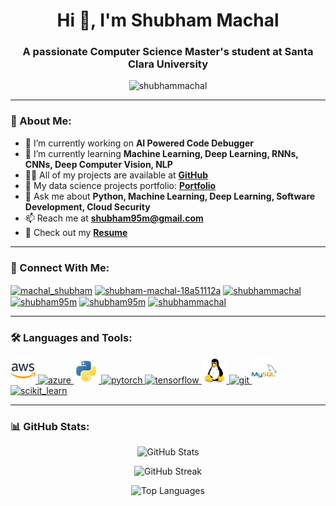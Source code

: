 ### <h1 align="center">Hi 👋, I'm Shubham Machal</h1>
<h3 align="center">A passionate Computer Science Master's student at Santa Clara University</h3>

<p align="center">
  <img src="https://komarev.com/ghpvc/?username=shubhammachal&label=Profile%20views&color=0e75b6&style=flat" alt="shubhammachal" />
</p>

---

### 🚀 About Me:
- 🔭 I’m currently working on **AI Powered Code Debugger**
- 🌱 I’m currently learning **Machine Learning, Deep Learning, RNNs, CNNs, Deep Computer Vision, NLP**
- 👨‍💻 All of my projects are available at **[GitHub](https://github.com/shubhammachal)**
- 📜 My data science projects portfolio: **[Portfolio](https://www.datascienceportfol.io/smachal)**
- 💬 Ask me about **Python, Machine Learning, Deep Learning, Software Development, Cloud Security**
- 📫 Reach me at **shubham95m@gmail.com**
- 📄 Check out my **[Resume](https://drive.google.com/file/d/1gqRo3G07ip-ttmnfr5MGLtI7yL7H4zLL/view?usp=share_link)**

---

### 🔗 Connect With Me:
<p align="left">
<a href="https://twitter.com/machal_shubham" target="blank"><img align="center" src="https://raw.githubusercontent.com/rahuldkjain/github-profile-readme-generator/master/src/images/icons/Social/twitter.svg" alt="machal_shubham" height="30" width="40" /></a>
<a href="https://linkedin.com/in/shubham-machal-18a51112a" target="blank"><img align="center" src="https://raw.githubusercontent.com/rahuldkjain/github-profile-readme-generator/master/src/images/icons/Social/linked-in-alt.svg" alt="shubham-machal-18a51112a" height="30" width="40" /></a>
<a href="https://kaggle.com/shubhammachal" target="blank"><img align="center" src="https://raw.githubusercontent.com/rahuldkjain/github-profile-readme-generator/master/src/images/icons/Social/kaggle.svg" alt="shubhammachal" height="30" width="40" /></a>
<a href="https://instagram.com/shubham95m" target="blank"><img align="center" src="https://raw.githubusercontent.com/rahuldkjain/github-profile-readme-generator/master/src/images/icons/Social/instagram.svg" alt="shubham95m" height="30" width="40" /></a>
<a href="https://www.hackerrank.com/shubham95m" target="blank"><img align="center" src="https://raw.githubusercontent.com/rahuldkjain/github-profile-readme-generator/master/src/images/icons/Social/hackerrank.svg" alt="shubham95m" height="30" width="40" /></a>
<a href="https://www.leetcode.com/shubhammachal" target="blank"><img align="center" src="https://raw.githubusercontent.com/rahuldkjain/github-profile-readme-generator/master/src/images/icons/Social/leet-code.svg" alt="shubhammachal" height="30" width="40" /></a>
</p>

---

### 🛠️ Languages and Tools:
<p align="left">
  <a href="https://aws.amazon.com" target="_blank" rel="noreferrer"> <img src="https://raw.githubusercontent.com/devicons/devicon/master/icons/amazonwebservices/amazonwebservices-original-wordmark.svg" alt="aws" width="40" height="40"/> </a>
  <a href="https://azure.microsoft.com/en-in/" target="_blank" rel="noreferrer"> <img src="https://www.vectorlogo.zone/logos/microsoft_azure/microsoft_azure-icon.svg" alt="azure" width="40" height="40"/> </a>
  <a href="https://www.python.org" target="_blank" rel="noreferrer"> <img src="https://raw.githubusercontent.com/devicons/devicon/master/icons/python/python-original.svg" alt="python" width="40" height="40"/> </a>
  <a href="https://pytorch.org/" target="_blank" rel="noreferrer"> <img src="https://www.vectorlogo.zone/logos/pytorch/pytorch-icon.svg" alt="pytorch" width="40" height="40"/> </a>
  <a href="https://www.tensorflow.org" target="_blank" rel="noreferrer"> <img src="https://www.vectorlogo.zone/logos/tensorflow/tensorflow-icon.svg" alt="tensorflow" width="40" height="40"/> </a>
  <a href="https://www.linux.org/" target="_blank" rel="noreferrer"> <img src="https://raw.githubusercontent.com/devicons/devicon/master/icons/linux/linux-original.svg" alt="linux" width="40" height="40"/> </a>
  <a href="https://git-scm.com/" target="_blank" rel="noreferrer"> <img src="https://www.vectorlogo.zone/logos/git-scm/git-scm-icon.svg" alt="git" width="40" height="40"/> </a>
  <a href="https://www.mysql.com/" target="_blank" rel="noreferrer"> <img src="https://raw.githubusercontent.com/devicons/devicon/master/icons/mysql/mysql-original-wordmark.svg" alt="mysql" width="40" height="40"/> </a>
  <a href="https://scikit-learn.org/" target="_blank" rel="noreferrer"> <img src="https://upload.wikimedia.org/wikipedia/commons/0/05/Scikit_learn_logo_small.svg" alt="scikit_learn" width="40" height="40"/> </a>
</p>

---

### 📊 GitHub Stats:
<p align="center">
  <img src="https://github-readme-stats.vercel.app/api?username=shubhammachal&show_icons=true&theme=radical" alt="GitHub Stats" />
</p>

<p align="center">
  <img src="https://github-readme-streak-stats.herokuapp.com/?user=shubhammachal&theme=radical" alt="GitHub Streak" />
</p>

<p align="center">
  <img src="https://github-readme-stats.vercel.app/api/top-langs/?username=shubhammachal&layout=compact&theme=radical" alt="Top Languages" />
</p>

